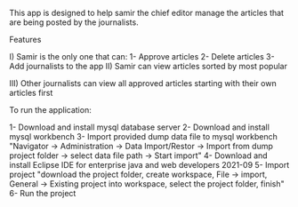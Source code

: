 This app is designed to help samir the chief editor manage the articles
that are being posted by the journalists.

Features

I) Samir is the only one that can:
	1- Approve articles
	2- Delete articles
	3- Add journalists to the app
II) Samir can view articles sorted by most popular

III) Other journalists can view all approved articles starting with 
their own articles first

To run the application:

1- Download and install mysql database server
2- Download and install mysql workbench
3- Import provided dump data file to mysql workbench "Navigator -> Administration -> Data Import/Restor -> Import from dump project folder -> select data file path -> Start import"
4- Download and install Eclipse IDE for enterprise java and web developers 2021-09
5-  Import project "download the project folder, create workspace, File -> import, General -> Existing project into workspace, select the project folder, finish"
6- Run the project
